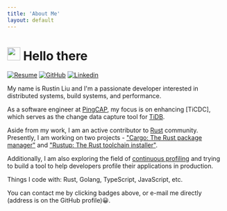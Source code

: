 ```yaml
---
title: 'About Me'
layout: default
---
```


# <img src="https://emojis.slackmojis.com/emojis/images/1531849430/4246/blob-sunglasses.gif?1531849430" width="30" /> Hello there

[![Resume][resume-badge]][resume] [![GitHub][github-badge]][github] [![Linkedin][linkedin-badge]][linkedin]

My name is Rustin Liu and I'm a passionate developer interested in distributed systems, build systems, and performance.

As a software engineer at [PingCAP], my focus is on enhancing [TiCDC], which serves as the change data capture tool for [TiDB].

Aside from my work, I am an active contributor to [Rust] community. Presently, I am working on two projects - ["Cargo: The Rust package manager"] and ["Rustup: The Rust toolchain installer"].

Additionally, I am also exploring the field of [continuous profiling] and trying to build a tool to help developers profile their applications in production.

Things I code with: Rust, Golang, TypeScript, JavaScript, etc.

You can contact me by clicking badges above, or e-mail me directly (address is on the GitHub profile)😀.

[resume-badge]: https://img.shields.io/badge/Résumé-f48300?style=for-the-badge&logoColor=white&logo=rust
[resume]: https://github.com/hi-rustin/resume/blob/main/resume.pdf
[github-badge]: https://img.shields.io/badge/GitHub-black?style=for-the-badge&logoColor=white&logo=github
[github]: https://github.com/hi-rustin
[linkedin-badge]: https://img.shields.io/badge/LinkedIn-0077B5?style=for-the-badge&logo=linkedin&logoColor=white
[linkedin]: https://www.linkedin.com/in/hi-rustin
[PingCAP]: https://www.pingcap.com/
[TiDB]: https://github.com/pingcap/tidb
[Rust]: https://www.rust-lang.org/
["Cargo: The Rust package manager"]: https://github.com/rust-lang/cargo
["Rustup: The Rust toolchain installer"]: https://github.com/rust-lang/rustup
[continuous profiling]: https://github.com/grafana/phlar
